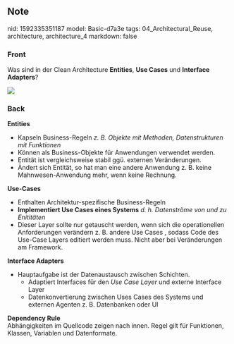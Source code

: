 ## Note
nid: 1592335351187
model: Basic-d7a3e
tags: 04_Architectural_Reuse, architecture, architecture_4
markdown: false

### Front
Was sind in der Clean Architecture <b>Entities</b>, <b>Use
Cases</b> und <b>Interface Adapters</b>?
<div><img src=
paste-779a4f0c79c1acc4ded9362c5f1e0a0cc007ccf2.jpg></div>

### Back
<p><strong>Entities</strong>
<ul>
  <li>Kapseln Business-Regeln <em>z. B. Objekte mit Methoden,
  Datenstrukturen mit Funktionen</em>
  <li>Können als Business-Objekte für Anwendungen verwendet werden.
  <li>Entität ist vergleichsweise stabil ggü. externen
  Veränderungen.
  <li>Ändert sich Entität, so hat man eine andere Anwendung z. B.
  keine Mahnwesen-Anwendung mehr, wenn keine Rechnung.
</ul>
<p><strong>Use-Cases</strong>
<ul>
  <li>Enthalten Architektur-spezifische Business-Regeln
  <li><b>Implementiert Use Cases eines Systems</b> <em>d. h.
  Datenströme von und zu Enititäten</em>
  <li>Dieser Layer sollte nur getauscht werden, wenn sich die
  operationellen Anforderungen verändern z. B. andere Use Cases ,
  sodass Code des Use-Case Layers editiert werden muss. Nicht aber
  bei Veränderungen am Framework.
</ul>
<p><strong>Interface Adapters</strong>
<ul>
  <li>Hauptaufgabe ist der Datenaustausch zwischen Schichten.
  <ul>
    <li>Adaptiert Interfaces für den <em>Use Case Layer</em> und
    externe Interface Layer
    <li>Datenkonvertierung zwischen Uses Cases des Systems und
    externen Agenten z. B. Datenbanken oder UI
  </ul>
</ul>
<div>
  <b>Dependency Rule</b>
</div>
<div>
  Abhängigkeiten im Quellcode zeigen nach innen. Regel gilt für
  Funktionen, Klassen, Variablen und Datenformate.
</div>
